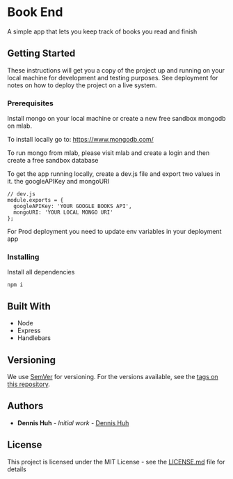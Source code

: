 # Book End

A simple app that lets you keep track of books you read and finish

## Getting Started

These instructions will get you a copy of the project up and running on your local machine for development and testing purposes. See deployment for notes on how to deploy the project on a live system.

### Prerequisites

Install mongo on your local machine or create a new free sandbox mongodb on mlab.

To install locally go to:
https://www.mongodb.com/

To run mongo from mlab, please visit mlab and create a login and then create a free sandbox database

To get the app running locally, create a dev.js file and export two values in it. the googleAPIKey and mongoURI

```
// dev.js
module.exports = {
  googleAPIKey: 'YOUR GOOGLE BOOKS API',
  mongoURI: 'YOUR LOCAL MONGO URI'
};
```

For Prod deployment you need to update env variables in your deployment app

### Installing

Install all dependencies

```
npm i
```

## Built With

- Node
- Express
- Handlebars

## Versioning

We use [SemVer](http://semver.org/) for versioning. For the versions available, see the [tags on this repository](https://github.com/your/project/tags).

## Authors

- **Dennis Huh** - _Initial work_ - [Dennis Huh](https://github.com/dennishuh)

## License

This project is licensed under the MIT License - see the [LICENSE.md](LICENSE.md) file for details
